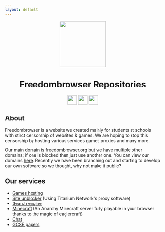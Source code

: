 ```yaml
---
layout: default
---
```


<p align="center">
<kbd>
<img width="150px" src="https://avatars.githubusercontent.com/u/131717732">
</kbd>
</p>

<h1 align="center">Freedombrowser Repositories</h1>
<p align="center">
<a href="https://discord.gg/dt9MeRegpF"><img height="30px" src="https://img.shields.io/badge/Discord-7289DA?style=for-the-badge&logo=discord&logoColor=white"><img></a>
<a href="about:blank"><img height="30px" src="https://img.shields.io/badge/Telegram-0088cc?style=for-the-badge&logo=telegram&logoColor=white"><img></a>
<a href="./domain-index"><img height="30px" src="https://img.shields.io/badge/Domains-7A7D7D?style=for-the-badge&logoColor=white"><img></a>
</p>

## About
Freedombrowser is a website we created mainly for students at schools with stirct censorship of websites & games. We are hoping to stop this censorship by hosting various services games proxies and many more.

Our main domain is freedombrowser.org but we have multiple other domains; if one is blocked then just use another one. You can view our domains [here](./domain-index).
Recently we have been branching out and starting to develop our own software so we thought, why not make it public?

## Our services
*   [Games hosting](https://freedombrowser.org/allgames)
*   [Site unblocker](https://freedombrowser.org/browser) (Using Titanium Network's proxy software)
*   [Search engine](https://freedombrowser.org/search)
*   [Minecraft](https://freedombrowser.org/minecraft) (An Anarchy Minecraft server fully playable in your browser thanks to the magic of eaglercraft)
*   [Chat](https://freedombrowser.org/chat)
*   [GCSE papers](https://freedombrowser.org/gcse)